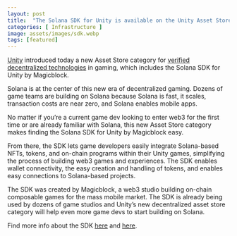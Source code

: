 ```yaml
---
layout: post
title:  "The Solana SDK for Unity is available on the Unity Asset Store as a Verified Solution"
categories: [ Infrastructure ]
image: assets/images/sdk.webp
tags: [featured]
---
```


[Unity](https://unity.com/) introduced today a new Asset Store category for [verified decentralized technologies](https://assetstore.unity.com/decentralization) in gaming, which includes the Solana SDK for Unity by Magicblock.

Solana is at the center of this new era of decentralized gaming. Dozens of game teams are building on Solana because Solana is fast, it scales, transaction costs are near zero, and Solana enables mobile apps.

No matter if you’re a current game dev looking to enter web3 for the first time or are already familiar with Solana, this new Asset Store category makes finding the Solana SDK for Unity by Magicblock easy.

From there, the SDK lets game developers easily integrate Solana-based NFTs, tokens, and on-chain programs within their Unity games, simplifying the process of building web3 games and experiences. The SDK enables wallet connectivity, the easy creation and handling of tokens, and enables easy connections to Solana-based projects.

The SDK was created by Magicblock, a web3 studio building on-chain composable games for the mass mobile market. The SDK is already being used by dozens of game studios and Unity’s new decentralized asset store category will help even more game devs to start building on Solana.

Find more info about the SDK [here](https://solana.unity-sdk.gg/) and [here](https://github.com/magicblock-labs/Solana.Unity-SDK).